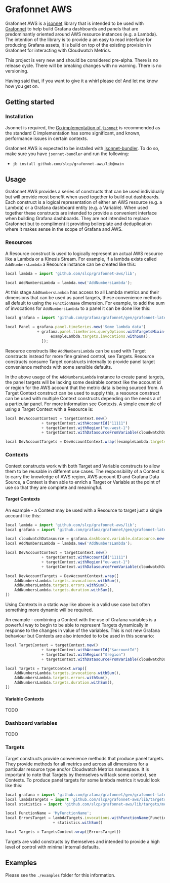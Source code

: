 # Grafonnet AWS

Grafonnet AWS is a [jsonnet](https://jsonnet.org/) library that is intended to be used with [Grafonnet](https://grafana.github.io/grafonnet/index.html) to help build Grafana dashboards and panels that are predominantly oriented around AWS resource instances (e.g. a Lambda). The intention of the library is to provide a an easy to read interface for producing Grafana assets, it is build on top of the existing provision in Grafonnet for interacting with Cloudwatch Metrics.

This project is very new and should be considered pre-alpha. There is no release cycle. There will be breaking changes with no warning. There is no versioning.

Having said that, if you want to give it a whirl please do! And let me know how you get on.

## Getting started

### Installation

Jsonnet is required, the [Go implementation of `jsonnet`](https://github.com/google/go-jsonnet) is recommended as the standard C implementation has some significant, and known, performance issues in certain contexts.

Grafonnet AWS is expected to be installed with [jsonnet-bundler](https://github.com/jsonnet-bundler/jsonnet-bundler). To do so, make sure you have `jsonnet-bundler` and run the following:

- `jb install github.com/slcp/grafonnet-aws/lib@main`

## Usage

Grafonnet AWS provides a series of constructs that can be used individually but will provide most benefit when used together to build out dashboards. Each construct is a logical representation of either an AWS resource (e.g. a Lambda) or a Grafana dashboard entity (e.g. a Variable). When used together these constructs are intended to provide a convenient interface when building Grafana dashboards. They are not intended to replace Grafonnet but to compliment it providing boilerplate and deduplication where it makes sense in the scope of Grafana and AWS.

### Resources

A Resource construct is used to logically represent an actual AWS resource like a Lambda or a Kinesis Stream. For example, if a lambda exists called `AddNumbersLambda` a Resource instance can be created like this:

```js
local lambda = import 'github.com/slcp/grafonnet-aws/lib';

local AddNumbersLambda = lambda.new('AddNumbersLambda');
```

At this stage `AddNumbersLambda` has access to all Lambda metrics and their dimensions that can be used as panel targets, these convenience methods all default to using the `FunctionName` dimension. For example, to add the sum of invocations for `AddNumbersLambda` to a panel it can be done like this:

```js
local grafana = import 'github.com/grafana/grafonnet/gen/grafonnet-latest/main.libsonnet';

local Panel = grafana.panel.timeSeries.new('Some lambda data')
              + grafana.panel.timeSeries.queryOptions.withTargetsMixin([
                    exampleLambda.targets.invocations.withSum(),
                ]);
```

Resource constructs like `AddNumbersLambda` can be used with Target constructs instead for more fine grained control, see Targets. Resource constructs consume Target constructs internally to provide panel target convenience methods with some sensible defaults.

In the above usage of the `AddNumbersLambda` instance to create panel targets, the panel targets will be lacking some desirable context like the account id or region for the AWS account that the metric data is being sourced from. A Target Context construct can be used to supply this, a resource construct can be used with multiple Context constructs depending on the needs a of a particular panel. For more information see Contexts. A simple example of using a Target Context with a Resource is:

```js
local DevAccountContext = targetContext.new()
                + targetContext.withAccountId("11111")
                + targetContext.withRegion("eu-west-1")
                + targetContext.withDatasourceFromVariable(cloudwatchDatasource);

local DevAccountTargets = DevAccountContext.wrap([exampleLambda.targets.invocations.withSum()])
```

### Contexts

Context constructs work with both Target and Variable constructs to allow them to be reusable in different use cases. The responsibility of a Context is to carry the knowledge of AWS region, AWS account ID and Grafana Data Source, a Context is then able to enrich a Target or Variable at the point of use so that they are complete and meaningful.

#### Target Contexts

An example - a Context may be used with a Resource to target just a single account like this:

```js
local lambda = import 'github.com/slcp/grafonnet-aws/lib';
local grafana = import 'github.com/grafana/grafonnet/gen/grafonnet-latest/main.libsonnet';

local cloudwatchDatasource = grafana.dashboard.variable.datasource.new('datasource', 'cloudwatch');
local AddNumbersLambda = lambda.new('AddNumbersLambda');

local DevAccountContext = targetContext.new()
                + targetContext.withAccountId("11111")
                + targetContext.withRegion("eu-west-1")
                + targetContext.withDatasourceFromVariable(cloudwatchDatasource);

local DevAccountTargets = DevAccountContext.wrap([
    AddNumbersLambda.targets.invocations.withSum(),
    AddNumbersLambda.targets.errors.withSum(),
    AddNumbersLambda.targets.duration.withSum(),
])
```

Using Contexts in a static way like above is a valid use case but often something more dynamic will be required.

An example - combining a Context with the use of Grafana variables is a powerful way to begin to be able to represent Targets dynamically in response to the changes in value of the variables. This is not new Grafana behaviour but Contexts are also intended to to be used in this scenario:

```js
local TargetContext = targetContext.new()
                + targetContext.withAccountId("$accountId")
                + targetContext.withRegion("$region")
                + targetContext.withDatasourceFromVariable(cloudwatchDatasource);

local Targets = TargetContext.wrap([
    AddNumbersLambda.targets.invocations.withSum(),
    AddNumbersLambda.targets.errors.withSum(),
    AddNumbersLambda.targets.duration.withSum(),
])
```

#### Variable Contexts

TODO

### Dashboard variables

TODO

### Targets

Target constructs provide convenience methods that produce panel targets. They provide methods for all metrics and across all dimensions for a particular resource type and/or Cloudwatch Metrics namespace. It is important to note that Targets by themselves will lack some context, see Contexts. To produce panel targets for some lambda metrics it would look like this:

```js
local grafana = import 'github.com/grafana/grafonnet/gen/grafonnet-latest/main.libsonnet';
local lambdaTargets = import 'github.com/slcp/grafonnet-aws/lib/targets/metrics/lambda.libsonnet';
local statistics = import 'github.com/slcp/grafonnet-aws/lib/targets/metrics/statistics.libsonnet';

local FunctionName = 'MyFunctionName';
local ErrorsTarget = lambdaTargets.invocations.withFunctionName(FunctionName)
                     + statistics.withSum()

local Targets = TargetsContext.wrap([ErrorsTarget])
```

Targets are valid constructs by themselves and intended to provide a high level of control with minimal internal defaults.

## Examples

Please see the `./examples` folder for this information.